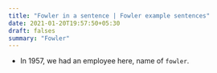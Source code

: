 ```yaml
---
title: "Fowler in a sentence | Fowler example sentences"
date: 2021-01-20T19:57:50+05:30
draft: falses
summary: "Fowler"
---
```

- In 1957, we had an employee here, name of `fowler`.
                 
